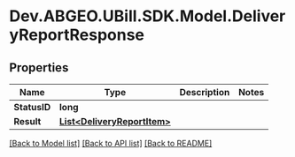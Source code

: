 # Dev.ABGEO.UBill.SDK.Model.DeliveryReportResponse

## Properties

Name | Type | Description | Notes
------------ | ------------- | ------------- | -------------
**StatusID** | **long** |  | 
**Result** | [**List&lt;DeliveryReportItem&gt;**](DeliveryReportItem.md) |  | 

[[Back to Model list]](../../README.md#documentation-for-models) [[Back to API list]](../../README.md#documentation-for-api-endpoints) [[Back to README]](../../README.md)

